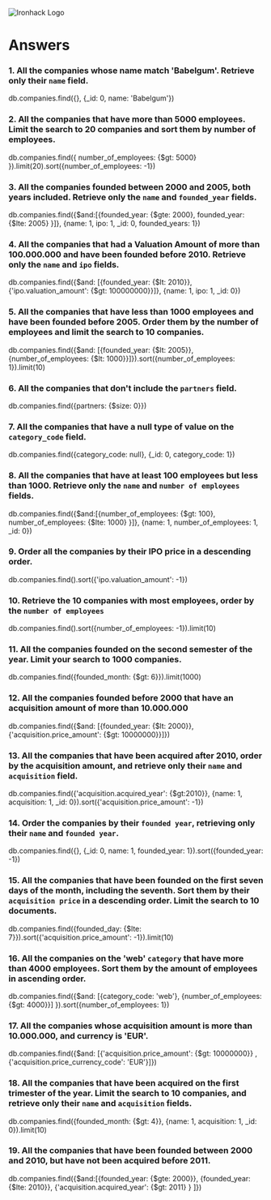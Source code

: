 ![Ironhack Logo](https://i.imgur.com/1QgrNNw.png)

# Answers

### 1. All the companies whose name match 'Babelgum'. Retrieve only their `name` field.

  db.companies.find({}, {_id: 0, name: 'Babelgum'})

### 2. All the companies that have more than 5000 employees. Limit the search to 20 companies and sort them by **number of employees**.

  db.companies.find({ number_of_employees: {$gt: 5000} }).limit(20).sort({number_of_employees: -1})

### 3. All the companies founded between 2000 and 2005, both years included. Retrieve only the `name` and `founded_year` fields.

  db.companies.find({$and:[{founded_year: {$gte: 2000}, founded_year: {$lte: 2005} }]}, {name: 1, ipo: 1, _id: 0, founded_years: 1})

### 4. All the companies that had a Valuation Amount of more than 100.000.000 and have been founded before 2010. Retrieve only the `name` and `ipo` fields.

  db.companies.find({$and: [{founded_year: {$lt: 2010}}, {'ipo.valuation_amount': {$gt: 100000000}}]}, {name: 1, ipo: 1, _id: 0})

### 5. All the companies that have less than 1000 employees and have been founded before 2005. Order them by the number of employees and limit the search to 10 companies.

  db.companies.find({$and: [{founded_year: {$lt: 2005}}, {number_of_employees: {$lt: 1000}}]}).sort({number_of_employees: 1}).limit(10)

### 6. All the companies that don't include the `partners` field.

  db.companies.find({partners: {$size: 0}})

### 7. All the companies that have a null type of value on the `category_code` field.

  db.companies.find({category_code: null}, {_id: 0, category_code: 1})

### 8. All the companies that have at least 100 employees but less than 1000. Retrieve only the `name` and `number of employees` fields.

  db.companies.find({$and:[{number_of_employees: {$gt: 100}, number_of_employees: {$lte: 1000} }]}, {name: 1, number_of_employees: 1, _id: 0})

### 9. Order all the companies by their IPO price in a descending order.

  db.companies.find().sort({'ipo.valuation_amount': -1})

### 10. Retrieve the 10 companies with most employees, order by the `number of employees`

  db.companies.find().sort({number_of_employees: -1}).limit(10)

### 11. All the companies founded on the second semester of the year. Limit your search to 1000 companies.

  db.companies.find({founded_month: {$gt: 6}}).limit(1000)

### 12. All the companies founded before 2000 that have an acquisition amount of more than 10.000.000

  db.companies.find({$and: [{founded_year: {$lt: 2000}}, {'acquisition.price_amount': {$gt: 10000000}}]})

### 13. All the companies that have been acquired after 2010, order by the acquisition amount, and retrieve only their `name` and `acquisition` field.

  db.companies.find({'acquisition.acquired_year': {$gt:2010}}, {name: 1, acquisition: 1, _id: 0}).sort({'acquisition.price_amount': -1})

### 14. Order the companies by their `founded year`, retrieving only their `name` and `founded year`.

  db.companies.find({}, {_id: 0, name: 1, founded_year: 1}).sort({founded_year: -1})

### 15. All the companies that have been founded on the first seven days of the month, including the seventh. Sort them by their `acquisition price` in a descending order. Limit the search to 10 documents.

  db.companies.find({founded_day: {$lte: 7}}).sort({'acquisition.price_amount': -1}).limit(10)

### 16. All the companies on the 'web' `category` that have more than 4000 employees. Sort them by the amount of employees in ascending order.

  db.companies.find({$and: [{category_code: 'web'}, {number_of_employees: {$gt: 4000}}] }).sort({number_of_employees: 1})

### 17. All the companies whose acquisition amount is more than 10.000.000, and currency is 'EUR'.

  db.companies.find({$and: [{'acquisition.price_amount': {$gt: 10000000}} , {'acquisition.price_currency_code': 'EUR'}]})

### 18. All the companies that have been acquired on the first trimester of the year. Limit the search to 10 companies, and retrieve only their `name` and `acquisition` fields.

  db.companies.find({founded_month: {$gt: 4}}, {name: 1, acquisition: 1, _id: 0}).limit(10)

### 19. All the companies that have been founded between 2000 and 2010, but have not been acquired before 2011.

  db.companies.find({$and:[{founded_year: {$gte: 2000}}, {founded_year: {$lte: 2010}}, {'acquisition.acquired_year': {$gt: 2011} } ]})
